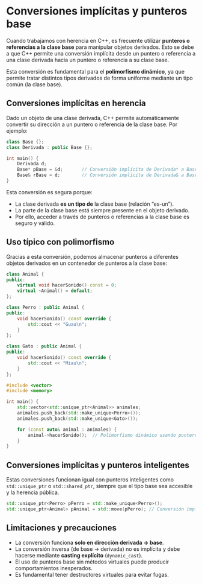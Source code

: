 # Conversiones implícitas y punteros base

Cuando trabajamos con herencia en C++, es frecuente utilizar **punteros o referencias a la clase base** para manipular objetos derivados. Esto se debe a que C++ permite una conversión implícita desde un puntero o referencia a una clase derivada hacia un puntero o referencia a su clase base.

Esta conversión es fundamental para el **polimorfismo dinámico**, ya que permite tratar distintos tipos derivados de forma uniforme mediante un tipo común (la clase base).

## Conversiones implícitas en herencia

Dado un objeto de una clase derivada, C++ permite automáticamente convertir su dirección a un puntero o referencia de la clase base. Por ejemplo:

```cpp
class Base {};
class Derivada : public Base {};

int main() {
    Derivada d;
    Base* pBase = &d;       // Conversión implícita de Derivada* a Base*
    Base& rBase = d;        // Conversión implícita de Derivada& a Base&
}
```

Esta conversión es segura porque:

* La clase derivada **es un tipo de** la clase base (relación “es-un”).
* La parte de la clase base está siempre presente en el objeto derivado.
* Por ello, acceder a través de punteros o referencias a la clase base es seguro y válido.


## Uso típico con polimorfismo

Gracias a esta conversión, podemos almacenar punteros a diferentes objetos derivados en un contenedor de punteros a la clase base:

```cpp
class Animal {
public:
    virtual void hacerSonido() const = 0;
    virtual ~Animal() = default;
};

class Perro : public Animal {
public:
    void hacerSonido() const override {
        std::cout << "Guau\n";
    }
};

class Gato : public Animal {
public:
    void hacerSonido() const override {
        std::cout << "Miau\n";
    }
};

#include <vector>
#include <memory>

int main() {
    std::vector<std::unique_ptr<Animal>> animales;
    animales.push_back(std::make_unique<Perro>());
    animales.push_back(std::make_unique<Gato>());

    for (const auto& animal : animales) {
        animal->hacerSonido();  // Polimorfismo dinámico usando punteros base
    }
}
```


## Conversiones implícitas y punteros inteligentes

Estas conversiones funcionan igual con punteros inteligentes como `std::unique_ptr` o `std::shared_ptr`, siempre que el tipo base sea accesible y la herencia pública.

```cpp
std::unique_ptr<Perro> pPerro = std::make_unique<Perro>();
std::unique_ptr<Animal> pAnimal = std::move(pPerro); // Conversión implícita permitida
```


## Limitaciones y precauciones

* La conversión funciona **solo en dirección derivada → base**.
* La conversión inversa (de base → derivada) no es implícita y debe hacerse mediante **casting explícito** (`dynamic_cast`).
* El uso de punteros base sin métodos virtuales puede producir comportamientos inesperados.
* Es fundamental tener destructores virtuales para evitar fugas.



